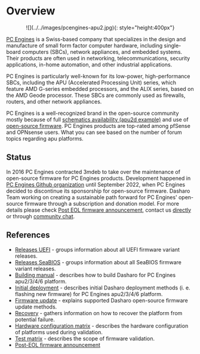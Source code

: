 # Overview

<center>
![](../../images/pcengines-apu2.jpg){: style="height:400px"}
</center>

[PC Engines](https://www.pcengines.ch/) is a Swiss-based company that
specializes in the design and manufacture of small form factor computer
hardware, including single-board computers (SBCs), network appliances, and
embedded systems. Their products are often used in networking,
telecommunications, security applications, in-home automation, and other
industrial applications.

PC Engines is particularly well-known for its low-power, high-performance SBCs,
including the APU (Accelerated Processing Unit) series, which feature AMD G-series
embedded processors, and the ALIX series, based on the AMD Geode processor.
These SBCs are commonly used as firewalls, routers, and other network
appliances.

PC Engines is a well-recognized brand in the open-source community mostly
because of full [schematics availability (apu2d
example)](https://www.pcengines.ch/schema/apu2d.pdf) and use of [open-source
firmware](https://pcengines.github.io/). PC Engines products are top-rated
among pfSense and OPNsense users. What you can see based on the number of forum
topics regarding apu platforms.

## Status

In 2016 PC Engines contracted 3mdeb to take over the maintenance of open-source
firmware for PC Engines products. Development happened in [PC Engines Github
organization](https://github.com/pcengines) until September 2022, when PC
Engines decided to discontinue its sponsorship for open-source firmware.
Dasharo Team working on creating a sustainable path forward for PC Engines'
open-source firmware through a subscription and donation model. For more
details please check [Post EOL firmware
announcement](post-eol-fw-announcement.md), contact us
[directly](mailto:contact@dasharo.com) or through [community
chat](https://matrix.to/#/#dasharo:matrix.org).

## References

* [Releases UEFI](releases_uefi.md) - groups information about all UEFI firmware
  variant releases.
* [Releases SeaBIOS](releases_seabios.md) - groups information about all SeaBIOS
  firmware variant releases.
* [Building manual](building-manual.md) - describes how to build Dasharo for
  PC Engines apu2/3/4/6 platform.
* [Initial deployment](initial-deployment.md) - describes initial Dasharo
  deployment methods (i. e. flashing new firmware) for PC Engines apu2/3/4/6
  platform.
* [Firmware update](firmware-update.md) - explains supported Dasharo
  open-source firmware update methods.
* [Recovery](recovery.md) - gathers information on how to recover the platform
  from potential failure.
* [Hardware configuration matrix](hardware-matrix.md) - describes the
  hardware configuration of platforms used during validation.
* [Test matrix](https://docs.google.com/spreadsheets/d/1wSE6xA3K3nXewwLn5lV39_2wZL1kg5AkGb4mvmG3bwE/edit#gid=1670191276)
  \- describes the scope of firmware validation.
* [Post-EOL firmware announcement](post-eol-fw-announcement.md)
